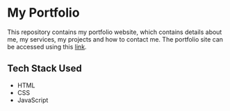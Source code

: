 # My Portfolio

This repository contains my portfolio website, which contains details about me, my services, my projects and how to contact me.
The portfolio site can be accessed using this [link](https://jkaberere-portfolio.netlify.app/).

## Tech Stack Used
- HTML
- CSS
- JavaScript
